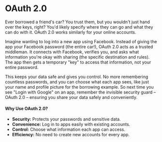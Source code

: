 # OAuth 2.0

Ever borrowed a friend's car? You trust them, but you wouldn't just hand over the keys, right? You'd likely specify where they can go and what they can do with it. OAuth 2.0 works similarly for your online accounts.

Imagine wanting to log into a new app using Facebook. Instead of giving the app your Facebook password (the entire car!), OAuth 2.0 acts as a trusted middleman. It connects with Facebook, verifies you, and asks what information you're okay with sharing (the specific destination and rules). The app then gets a temporary "key" to access that information, not your entire password.

This keeps your data safe and gives you control. No more remembering countless passwords, and you can choose what each app sees, like just your name and profile picture for the borrowing example. So next time you see "Login with Google" on an app, remember the invisible security guard – OAuth 2.0 – ensuring you share your data safely and conveniently.

#### Why Use OAuth 2.0?

* **Security:** Protects your passwords and sensitive data.
* **Convenience:** Log in to apps easily with existing accounts.
* **Control:** Choose what information each app can access.
* **Efficiency:** No need to create new accounts for every app.
